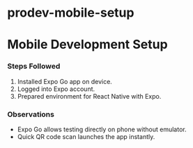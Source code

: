 # prodev-mobile-setup
# Mobile Development Setup

### Steps Followed
1. Installed Expo Go app on device.
2. Logged into Expo account.
3. Prepared environment for React Native with Expo.

### Observations
- Expo Go allows testing directly on phone without emulator.
- Quick QR code scan launches the app instantly.
